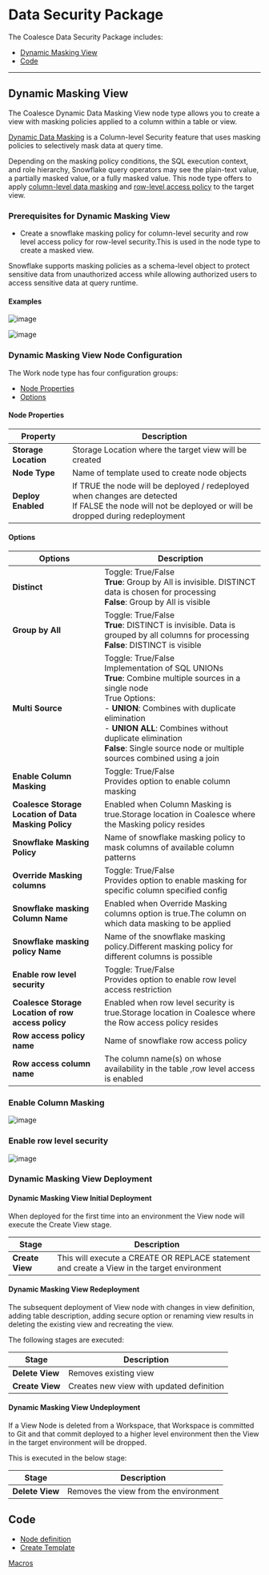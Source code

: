 # Data Security Package

The Coalesce Data Security Package includes:

* [Dynamic Masking View](#dynamic-masking-view)
* [Code](#code)

---

## Dynamic Masking View

The Coalesce Dynamic Data Masking View node type allows you to create a view with masking policies applied to a column within a table or view.

[Dynamic Data Masking](https://docs.snowflake.com/en/user-guide/security-column-ddm-use) is a Column-level Security feature that uses masking policies to selectively mask data at query time.

Depending on the masking policy conditions, the SQL execution context, and role hierarchy, Snowflake query operators may see the plain-text value, a partially masked value, or a fully masked value.
This node type offers to apply [column-level data masking](https://docs.snowflake.com/user-guide/security-column-intro) and [row-level access policy](https://docs.snowflake.com/en/user-guide/security-row-intro) to the target view.

### Prerequisites for Dynamic Masking View

* Create a snowflake masking policy for column-level security and row level access policy for row-level security.This is used in the node type to create a masked view.

Snowflake supports masking policies as a schema-level object to protect sensitive data from unauthorized access while allowing authorized users to access sensitive data at query runtime.

#### Examples

![image](https://github.com/user-attachments/assets/21b89bd5-60fb-4dfb-b1ed-c6e1eb7a6cb1)

![image](https://github.com/user-attachments/assets/b77cfcca-e465-429d-88c5-d6bcc0912890)

### Dynamic Masking View Node Configuration

The Work node type has four configuration groups:

* [Node Properties](#node-properties)
* [Options](#options)

#### Node Properties

| **Property** | **Description** |
|----------|-------------|
| **Storage Location** | Storage Location where the target view will be created |
| **Node Type** | Name of template used to create node objects |
| **Deploy Enabled** | If TRUE the node will be deployed / redeployed when changes are detected<br/> If FALSE the node will not be deployed or will be dropped during redeployment |

#### Options

| **Options** | **Description** |
|---------|-------------|
| **Distinct** | Toggle: True/False<br/>**True**: Group by All is invisible. DISTINCT data is chosen for processing<br/>**False**: Group by All is visible |
| **Group by All** | Toggle: True/False<br/>**True**: DISTINCT is invisible. Data is grouped by all columns for processing<br/>**False**: DISTINCT is visible |
| **Multi Source** | Toggle: True/False<br/>Implementation of SQL UNIONs<br/>**True**: Combine multiple sources in a single node<br/>True Options:<br/>- **UNION**: Combines with duplicate elimination<br/>- **UNION ALL**: Combines without duplicate elimination<br/>**False**: Single source node or multiple sources combined using a join |
| **Enable Column Masking** | Toggle: True/False<br/> Provides option to enable column masking |
| **Coalesce Storage Location of Data Masking Policy**| Enabled when Column Masking is true.Storage location in Coalesce where the Masking policy resides |
| **Snowflake Masking Policy**| Name of snowflake masking policy to mask columns of available column patterns |
| **Override Masking columns**| Toggle: True/False<br/> Provides option to enable masking for specific column specified config |
| **Snowflake masking Column Name**| Enabled when Override Masking columns option is true.The column on which data masking to be applied |
| **Snowflake masking policy Name**| Name of the snowflake masking policy.Different masking policy for different columns is possible |
| **Enable row level security** | Toggle: True/False<br/> Provides option to enable row level access restriction |
| **Coalesce Storage Location of row access policy**| Enabled when row level security is true.Storage location in Coalesce where the Row access policy resides |
| **Row access policy name**| Name of snowflake row access policy |
| **Row access column name**| The column name(s) on whose availability in the table ,row level access is enabled|

### Enable Column Masking

![image](https://github.com/user-attachments/assets/5b4d6d43-acee-40b3-87bb-e90af053f7dd)

### Enable row level security 

![image](https://github.com/user-attachments/assets/d4886da5-9f92-4c76-b11f-831d257104d7)

### Dynamic Masking View Deployment

#### Dynamic Masking View Initial Deployment

When deployed for the first time into an environment the View node will execute the Create View stage.

| **Stage** | **Description** |
|-----------|----------------|
| **Create View** | This will execute a CREATE OR REPLACE statement and create a View in the target environment |

#### Dynamic Masking View Redeployment

The subsequent deployment of View node with changes in view definition, adding table description, adding secure option or renaming view results in deleting the existing view and recreating the view.

The following stages are executed:

| **Stage** | **Description** |
|-----------|----------------|
| **Delete View** | Removes existing view |
| **Create View** | Creates new view with updated definition |

#### Dynamic Masking View Undeployment

If a View Node is deleted from a Workspace, that Workspace is committed to Git and that commit deployed to a higher level environment then the View in the target environment will be dropped.

This is executed in the below stage:

| **Stage** | **Description** |
|-----------|----------------|
| **Delete View** | Removes the view from the environment |

## Code

* [Node definition](https://github.com/coalesceio/data-security/blob/main/nodeTypes/DynamicMaskingView-455/definition.yml)
* [Create Template](https://github.com/coalesceio/data-security/blob/main/nodeTypes/DynamicMaskingView-455/create.sql.j2)

[Macros](https://github.com/coalesceio/data-security/blob/main/macros/macro-1.yml)

